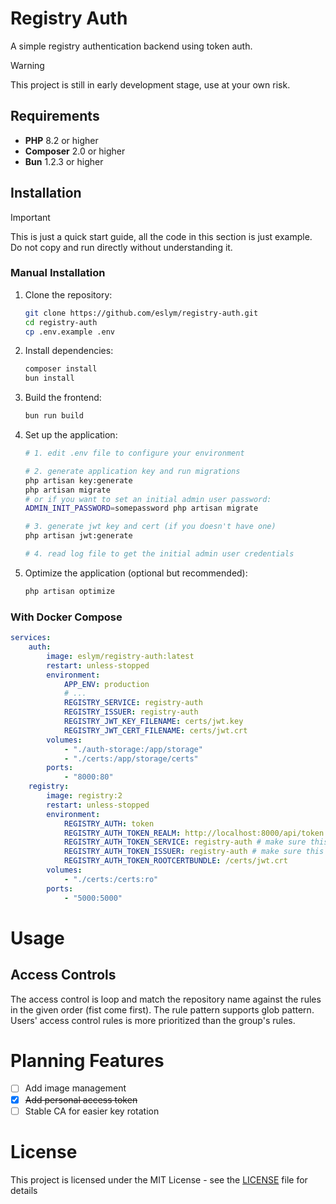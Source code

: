 # Registry Auth

A simple registry authentication backend using token auth.

> [!WARNING]
> This project is still in early development stage, use at your own risk.

## Requirements

- **PHP** 8.2 or higher
- **Composer** 2.0 or higher
- **Bun** 1.2.3 or higher

## Installation

> [!IMPORTANT]
> This is just a quick start guide, all the code in this section is just example. Do not copy and run directly without
> understanding it.

### Manual Installation

1. Clone the repository:
    ```bash
    git clone https://github.com/eslym/registry-auth.git
    cd registry-auth
    cp .env.example .env
    ```
2. Install dependencies:
    ```bash
    composer install
    bun install
    ```
3. Build the frontend:
    ```bash
    bun run build
    ```
4. Set up the application:

    ```bash
    # 1. edit .env file to configure your environment

    # 2. generate application key and run migrations
    php artisan key:generate
    php artisan migrate
    # or if you want to set an initial admin user password:
    ADMIN_INIT_PASSWORD=somepassword php artisan migrate

    # 3. generate jwt key and cert (if you doesn't have one)
    php artisan jwt:generate

    # 4. read log file to get the initial admin user credentials
    ```

5. Optimize the application (optional but recommended):
    ```bash
    php artisan optimize
    ```

### With Docker Compose

```yaml
services:
    auth:
        image: eslym/registry-auth:latest
        restart: unless-stopped
        environment:
            APP_ENV: production
            # ...
            REGISTRY_SERVICE: registry-auth
            REGISTRY_ISSUER: registry-auth
            REGISTRY_JWT_KEY_FILENAME: certs/jwt.key
            REGISTRY_JWT_CERT_FILENAME: certs/jwt.crt
        volumes:
            - "./auth-storage:/app/storage"
            - "./certs:/app/storage/certs"
        ports:
            - "8000:80"
    registry:
        image: registry:2
        restart: unless-stopped
        environment:
            REGISTRY_AUTH: token
            REGISTRY_AUTH_TOKEN_REALM: http://localhost:8000/api/token
            REGISTRY_AUTH_TOKEN_SERVICE: registry-auth # make sure this matches the REGISTRY_SERVICE in auth service
            REGISTRY_AUTH_TOKEN_ISSUER: registry-auth # make sure this matches the REGISTRY_ISSUER in auth service
            REGISTRY_AUTH_TOKEN_ROOTCERTBUNDLE: /certs/jwt.crt
        volumes:
            - "./certs:/certs:ro"
        ports:
            - "5000:5000"
```

# Usage

## Access Controls

The access control is loop and match the repository name against the rules in the given order (fist come first).
The rule pattern supports glob pattern. Users' access control rules is more prioritized than the group's rules.

# Planning Features

- [ ] Add image management
- [x] ~~Add personal access token~~
- [ ] Stable CA for easier key rotation

# License

This project is licensed under the MIT License - see the [LICENSE](LICENSE) file for details
